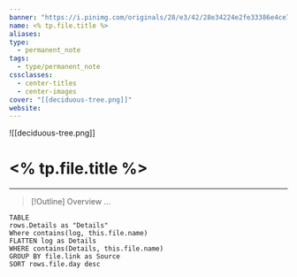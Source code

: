 ```yaml
---
banner: "https://i.pinimg.com/originals/28/e3/42/28e34224e2fe33386e4ce7eefbe8c9ff.gif"
name: <% tp.file.title %>
aliases: 
type:
  - permanent_note
tags:
  - type/permanent_note
cssclasses:
  - center-titles
  - center-images
cover: "[[deciduous-tree.png]]"
website:
---
```

![[deciduous-tree.png]]
# <% tp.file.title %>
---
> [!Outline] Overview
> ...





```dataview
TABLE
rows.Details as "Details"
Where contains(log, this.file.name)
FLATTEN log as Details
WHERE contains(Details, this.file.name)
GROUP BY file.link as Source
SORT rows.file.day desc
```
